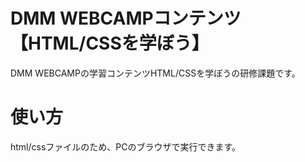# DMM WEBCAMPコンテンツ【HTML/CSSを学ぼう】
DMM WEBCAMPの学習コンテンツHTML/CSSを学ぼうの研修課題です。
# 使い方
html/cssファイルのため、PCのブラウザで実行できます。
